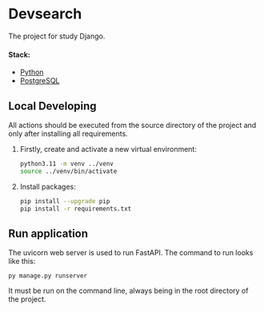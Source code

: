 # Devsearch
The project for study Django.

#### Stack:

- [Python](https://www.python.org/downloads/)
- [PostgreSQL](https://www.postgresql.org/)

## Local Developing

All actions should be executed from the source directory of the project and only after installing all requirements.

1. Firstly, create and activate a new virtual environment:
   ```bash
   python3.11 -m venv ../venv
   source ../venv/bin/activate
   ```
   
2. Install packages:
   ```bash
   pip install --upgrade pip
   pip install -r requirements.txt
   ```
## Run application
The uvicorn web server is used to run FastAPI. The command to run looks like this:
```
py manage.py runserver
```
It must be run on the command line, always being in the root directory of the project.
